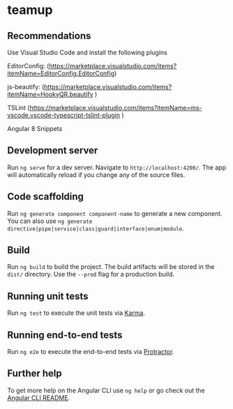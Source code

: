 # teamup

## Recommendations

Use Visual Studio Code and install the following plugins

EditorConfig: (https://marketplace.visualstudio.com/items?itemName=EditorConfig.EditorConfig)

js-beautify: (https://marketplace.visualstudio.com/items?itemName=HookyQR.beautify )

TSLint (https://marketplace.visualstudio.com/items?itemName=ms-vscode.vscode-typescript-tslint-plugin )

Angular 8 Snippets

## Development server

Run `ng serve` for a dev server. Navigate to `http://localhost:4200/`. The app will automatically reload if you change any of the source files.

## Code scaffolding

Run `ng generate component component-name` to generate a new component. You can also use `ng generate directive|pipe|service|class|guard|interface|enum|module`.

## Build

Run `ng build` to build the project. The build artifacts will be stored in the `dist/` directory. Use the `--prod` flag for a production build.

## Running unit tests

Run `ng test` to execute the unit tests via [Karma](https://karma-runner.github.io).

## Running end-to-end tests

Run `ng e2e` to execute the end-to-end tests via [Protractor](http://www.protractortest.org/).

## Further help

To get more help on the Angular CLI use `ng help` or go check out the [Angular CLI README](https://github.com/angular/angular-cli/blob/master/README.md).
